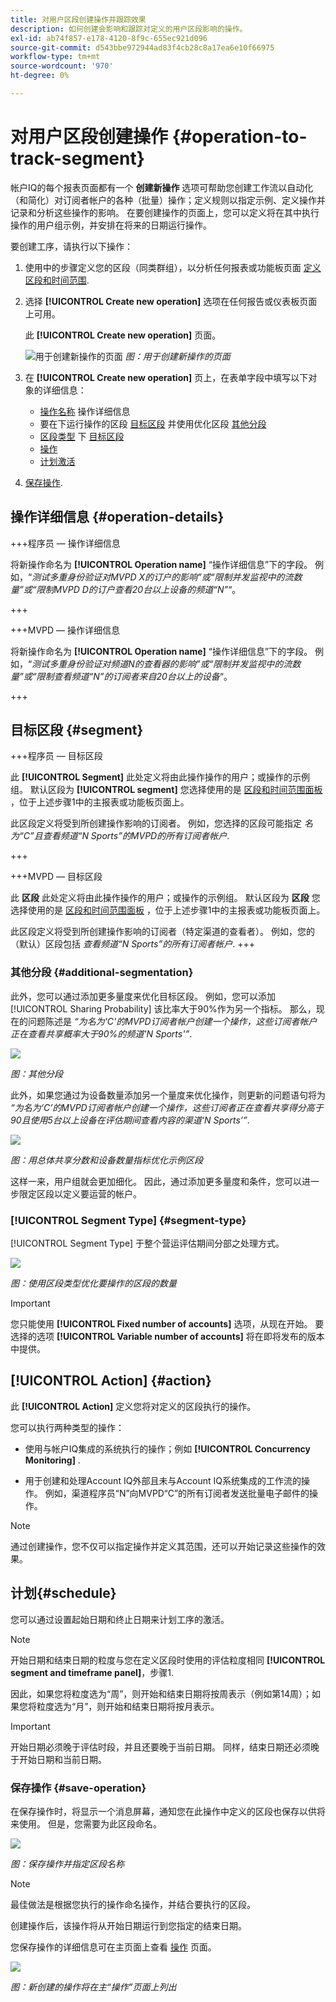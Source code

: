 ```yaml
---
title: 对用户区段创建操作并跟踪效果
description: 如何创建会影响和跟踪对定义的用户区段影响的操作。
exl-id: ab74f857-e178-4120-8f9c-655ec921d096
source-git-commit: d543bbe972944ad83f4cb28c8a17ea6e10f66975
workflow-type: tm+mt
source-wordcount: '970'
ht-degree: 0%

---
```


# 对用户区段创建操作 {#operation-to-track-segment}

帐户IQ的每个报表页面都有一个 **创建新操作** 选项可帮助您创建工作流以自动化（和简化）对订阅者帐户的各种（批量）操作；定义规则以指定示例、定义操作并记录和分析这些操作的影响。 在要创建操作的页面上，您可以定义将在其中执行操作的用户组示例，并安排在将来的日期运行操作。

要创建工序，请执行以下操作：

1. 使用中的步骤定义您的区段（同类群组），以分析任何报表或功能板页面 [定义区段和时间范围](/help/accountiq/howto-select-segment-timeframe.md).

1. 选择 **[!UICONTROL Create new operation]** 选项在任何报告或仪表板页面上可用。

   此 **[!UICONTROL Create new operation]** 页面。

   ![用于创建新操作的页面](assets/create-new-operations.png)
   *图：用于创建新操作的页面*

1. 在 **[!UICONTROL Create new operation]** 页上，在表单字段中填写以下对象的详细信息：

   * [操作名称](#operation-details) 操作详细信息
   * 要在下运行操作的区段 [目标区段](#segment) 并使用优化区段 [其他分段](#additional-segmentation)
   * [区段类型](#segment-type) 下 [目标区段](#segment)
   * [操作](#action)
   * [计划激活](#schedule)

1. [保存操作](#save-operation).

## 操作详细信息 {#operation-details}

+++程序员 — 操作详细信息

将新操作命名为 **[!UICONTROL Operation name]** “操作详细信息”下的字段。 例如，“*测试多重身份验证对MVPD X的订户的影响”或“限制并发监视中的流数量”或“限制MVPD D的订户查看20台以上设备的频道“N”*“。

+++

+++MVPD — 操作详细信息

将新操作命名为 **[!UICONTROL Operation name]** “操作详细信息”下的字段。 例如，“*测试多重身份验证对频道N的查看器的影响”或“限制并发监视中的流数量”或“限制查看频道“N”的订阅者来自20台以上的设备*“。

+++

## 目标区段 {#segment}

+++程序员 — 目标区段

此 **[!UICONTROL Segment]** 此处定义将由此操作操作的用户；或操作的示例组。 默认区段为 **[!UICONTROL segment]** 您选择使用的是 [区段和时间范围面板](/help/accountiq/howto-select-segment-timeframe.md) ，位于上述步骤1中的主报表或功能板页面上。

<!--* The first segment entry in the **Segment** section, by default, shows the **segment** you selected in the step 1.

* The **segment evaluation period** is the time period of analysis you selected in step 1 from **Granularity and Timeframe** option.
![](assets/operations-segment-selection.png)
*Figure: Segment and timeframe selection on the main page*-->

此区段定义将受到所创建操作影响的订阅者。 例如，您选择的区段可能指定 *名为“C”且查看频道“N Sports”的MVPD的所有订阅者帐户*.

+++

+++MVPD — 目标区段

此 **区段** 此处定义将由此操作操作的用户；或操作的示例组。 默认区段为 **区段** 您选择使用的是 [区段和时间范围面板](/help/accountiq/howto-select-segment-timeframe.md) ，位于上述步骤1中的主报表或功能板页面上。

<!--* The first segment entry in the **Segment** section, by default, shows the **segment** you selected in the step 1.

* The **segment evaluation period** is the time period of analysis you selected in step 1 from **Granularity and Timeframe** option.
![](assets/operations-segment-selection.png)
*Figure: Segment and timeframe selection on the main page*-->

此区段定义将受到所创建操作影响的订阅者（特定渠道的查看者）。 例如，您的（默认）区段包括 *查看频道“N Sports”的所有订阅者帐户*.
+++

### 其他分段 {#additional-segmentation}

此外，您可以通过添加更多量度来优化目标区段。 例如，您可以添加 [!UICONTROL Sharing Probability] 该比率大于90%作为另一个指标。 那么，现在的问题陈述是 *“为名为&#39;C&#39;的MVPD订阅者帐户创建一个操作，这些订阅者帐户正在查看共享概率大于90%的频道&#39;N Sports&#39;”*.

![](assets/additional-segment.gif)

*图：其他分段*

此外，如果您通过为设备数量添加另一个量度来优化操作，则更新的问题语句将为 *“为名为‘C’的MVPD订阅者帐户创建一个操作，这些订阅者正在查看共享得分高于90且使用5台以上设备在评估期间查看内容的渠道‘N Sports’”*.

![](assets/refined-segment.png)

*图：用总体共享分数和设备数量指标优化示例区段*

这样一来，用户组就会更加细化。 因此，通过添加更多量度和条件，您可以进一步限定区段以定义要运营的帐户。

### [!UICONTROL Segment Type] {#segment-type}

[!UICONTROL Segment Type] 于整个营运评估期间分部之处理方式。

![](assets/segment-type.png)

*图：使用区段类型优化要操作的区段的数量*

<!--The segment type option allows you to further refine your segment based on the evaluation period (or time).

**Fixed number of accounts** 

When you select **Fixed number of accounts** segment type, then you need to specify an evaluation period as well.

By doing so, you are fixing the sample size for evaluation in terms of numbers. You are making Account IQ identify a specific set of users (that meet the criteria of defined evaluation period and segment metrics) to operate on. The analysis and graphs will be generated for this specific set of users only (identified initially) throughout the operation.

**Variable number of accounts**

When you select **Variable number of accounts** segment type, you do not limit the number of accounts in segment. The accounts which fall under the defined segment metrics are the part of the segment, and the number of accounts will change continuously during the course of operation.-->

>[!IMPORTANT]
>
>您只能使用 **[!UICONTROL Fixed number of accounts]** 选项，从现在开始。 要选择的选项 **[!UICONTROL Variable number of accounts]** 将在即将发布的版本中提供。

<!--

you tell Account IQ in the beginning of the operation which number of accounts to operate on.

Account IQ system only has a segment definition, and during the operation it looks into all the accounts that fit that segments.

the number of accounts in segment is not limited, the accounts that fall under defined segment metrics will be part of the segment, and the no of accounts will change continuously, as there are no specific limitations - like an evaluation period in the past.When the segment is defined (which in this example is, subscriber accounts of MVPD 'C' who are viewing the channel 'N Sports' that have a sharing score above 80 and are using 10 different IPs) and we also identified a time period to evaluate a segment. This identifies X number of accounts as sample (for example 5000). How many devices they are using?
It identifies x-number of accounts (5000)...a very specific set of users that meet this criteria.
for every period that we schedule (within that operation) during that operation) we will look at those 5K users that are originally identified and we will present graph about them. How are the sharing scores coming up?u We identified a period. Are their sharing scores going up? Are there fewer of them who are meeting this definition?
Fixed versus variable is the way the treated in fixed or variable way.

1. we identified a fixed set of accounts.
2. we evaluate those specific accounts on criteria throughout the operation.

General idea independent of graph is that we will evaluate a set of accounts identified initially, for no of periods during operation and generate graphs against that.
Those are the 5000 users for which I will create graphs for for every period of the operation.

**Variable number of accounts**
We do not identify any initial set of accounts, we just have a segment definition.
Each period during the operation, we go and look into all the accounts that fit that segments.
If it is not a fixed segment, I won't initially evaluate it. I won't have an initial set of 5000. Instead at every period during the evaluation I will evaluate the segment then, and then I will produce graph about the next 3000 users.
the......will vary from period to period.

if not fixed segment, then I won't initially evaluate or have initial set of 5000, instead at every period during an operation and the.-->

## [!UICONTROL Action] {#action}

此 **[!UICONTROL Action]** 定义您将对定义的区段执行的操作。

您可以执行两种类型的操作：

* 使用与帐户IQ集成的系统执行的操作；例如 **[!UICONTROL Concurrency Monitoring]** <!--[Concurrency Monitoring](https://tve.helpdocsonline.com/concurrency-monitoring-introduction), or Adobe Target-->.

* 用于创建和处理Account IQ外部且未与Account IQ系统集成的工作流的操作。 例如，渠道程序员“N”向MVPD“C”的所有订阅者发送批量电子邮件的操作。

>[!NOTE]
>
>通过创建操作，您不仅可以指定操作并定义其范围，还可以开始记录这些操作的效果。

## 计划{#schedule}

您可以通过设置起始日期和终止日期来计划工序的激活。

>[!NOTE]
>
>开始日期和结束日期的粒度与您在定义区段时使用的评估粒度相同 **[!UICONTROL segment and timeframe panel]**，步骤1.
>
>
>因此，如果您将粒度选为“周”，则开始和结束日期将按周表示（例如第14周）；如果您将粒度选为“月”，则开始和结束日期将按月表示。


>[!IMPORTANT]
>
>开始日期必须晚于评估时段，并且还要晚于当前日期。 同样，结束日期还必须晚于开始日期和当前日期。

### 保存操作 {#save-operation}

在保存操作时，将显示一个消息屏幕，通知您在此操作中定义的区段也保存以供将来使用。 但是，您需要为此区段命名。

![](assets/save-operation.png)

*图：保存操作并指定区段名称*

>[!NOTE]
>
>最佳做法是根据您执行的操作命名操作，并结合要执行的区段。

<!--In future you can select this saved segment when defining a segment for your analysis on the main reports page. Moreover, the saved segment is also listed when you create an operation the next time.

![](assets/saved-segment-operations-page.png)

*Figure: Saved segments in segment selector on Create new operations page* 

>[!IMPORTANT]
>
>When creating an operation, if you select a segment that was previously created then you cannot add new metrics to it and refine it.
>
>Adding new metrics creates a new segment, but you cannot modify an existing segment.-->

创建操作后，该操作将从开始日期运行到您指定的结束日期。

您保存操作的详细信息可在主页面上查看 [操作](/help/accountiq/operations.md) 页面。

![](assets/new-operation-created.png)

*图：新创建的操作将在主“操作”页面上列出*
